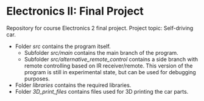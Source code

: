 # Electronics II: Final Project

Repository for course Electronics 2 final project. Project topic: Self-driving car.

* Folder *src* contains the program itself.
  - Subfolder *src/main* contains the main branch of the program.
  - Subfolder *src/alternative_remote_control* contains a side branch with remote controlling based on IR receiver/remote. This version of the program is still in experimental state, but can be used for debugging purposes.
* Folder *libraries* contains the required libraries.
* Folder *3D_print_files* contains files used for 3D printing the car parts.
